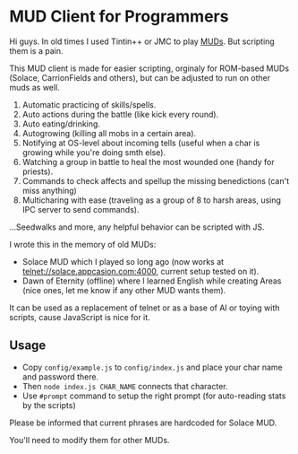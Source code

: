 
# MUD Client for Programmers

Hi guys. In old times I used Tintin++ or JMC to play [MUDs](https://en.wikipedia.org/wiki/MUD). But scripting them is a pain.

This MUD client is made for easier scripting, orginaly for ROM-based MUDs (Solace, CarrionFields and others),
but can be adjusted to run on other muds as well.

1) Automatic practicing of skills/spells.
2) Auto actions during the battle (like kick every round).
3) Auto eating/drinking.
4) Autogrowing (killing all mobs in a certain area).
5) Notifying at OS-level about incoming tells (useful when a char is growing while you're doing smth else).
5) Watching a group in battle to heal the most wounded one (handy for priests).
6) Commands to check affects and spellup the missing benedictions (can't miss anything)
7) Multicharing with ease (traveling as a group of 8 to harsh areas, using IPC server to send commands).

...Seedwalks and more, any helpful behavior can be scripted with JS.

I wrote this in the memory of old MUDs:

- Solace MUD which I played so long ago (now works at <telnet://solace.appcasion.com:4000>, current setup tested on it).
- Dawn of Eternity (offline) where I learned English while creating Areas (nice ones, let me know if any other MUD wants them).

It can be used as a replacement of telnet or as a base of AI or toying with scripts, cause JavaScript is nice for it.

## Usage

- Copy `config/example.js` to `config/index.js` and place your char name and password there.
- Then `node index.js CHAR_NAME` connects that character.
- Use `#prompt` command to setup the right prompt (for auto-reading stats by the scripts)

Please be informed that current phrases are hardcoded for Solace MUD. 

You'll need to modify them for other MUDs. 
